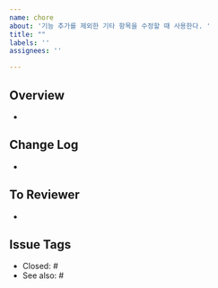 ```yaml
---
name: chore
about: '기능 추가를 제외한 기타 항목을 수정할 때 사용한다. '
title: ""
labels: ''
assignees: ''

---
```

## Overview
- 

## Change Log
- 

## To Reviewer
- 

## Issue Tags
- Closed: #
- See also: #